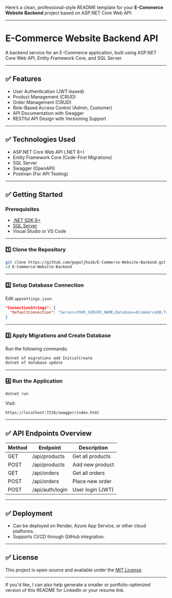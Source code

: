 Here’s a clean, professional-style README template for your **E-Commerce Website Backend** project based on ASP.NET Core Web API:

---

# E-Commerce Website Backend API

A backend service for an E-Commerce application, built using ASP.NET Core Web API, Entity Framework Core, and SQL Server.

---

## ✅ Features

* User Authentication (JWT-based)
* Product Management (CRUD)
* Order Management (CRUD)
* Role-Based Access Control (Admin, Customer)
* API Documentation with Swagger
* RESTful API Design with Versioning Support

---

## ✅ Technologies Used

* ASP.NET Core Web API (.NET 6+)
* Entity Framework Core (Code-First Migrations)
* SQL Server
* Swagger (OpenAPI)
* Postman (For API Testing)

---

## ✅ Getting Started

### Prerequisites

* [.NET SDK 6+](https://dotnet.microsoft.com/en-us/download/dotnet/6.0)
* [SQL Server](https://www.microsoft.com/en-us/sql-server/sql-server-downloads)
* Visual Studio or VS Code

---

### 1️⃣ Clone the Repository

```bash
git clone https://github.com/gopaljha16/E-Commerce-Website-Backend.git
cd E-Commerce-Website-Backend
```

---

### 2️⃣ Setup Database Connection

Edit `appsettings.json`:

```json
"ConnectionStrings": {
  "DefaultConnection": "Server=YOUR_SERVER_NAME;Database=ECommerceDB;Trusted_Connection=True;"
}
```

---

### 3️⃣ Apply Migrations and Create Database

Run the following commands:

```bash
dotnet ef migrations add InitialCreate
dotnet ef database update
```

---

### 4️⃣ Run the Application

```bash
dotnet run
```

Visit:

```
https://localhost:7216/swagger/index.html
```

---

## ✅ API Endpoints Overview

| Method | Endpoint        | Description      |
| ------ | --------------- | ---------------- |
| GET    | /api/products   | Get all products |
| POST   | /api/products   | Add new product  |
| GET    | /api/orders     | Get all orders   |
| POST   | /api/orders     | Place new order  |
| POST   | /api/auth/login | User login (JWT) |

---

## ✅ Deployment

* Can be deployed on Render, Azure App Service, or other cloud platforms.
* Supports CI/CD through GitHub integration.

---

## ✅ License

This project is open-source and available under the [MIT License](LICENSE).

---

If you'd like, I can also help generate a smaller or portfolio-optimized version of this README for LinkedIn or your resume link.
